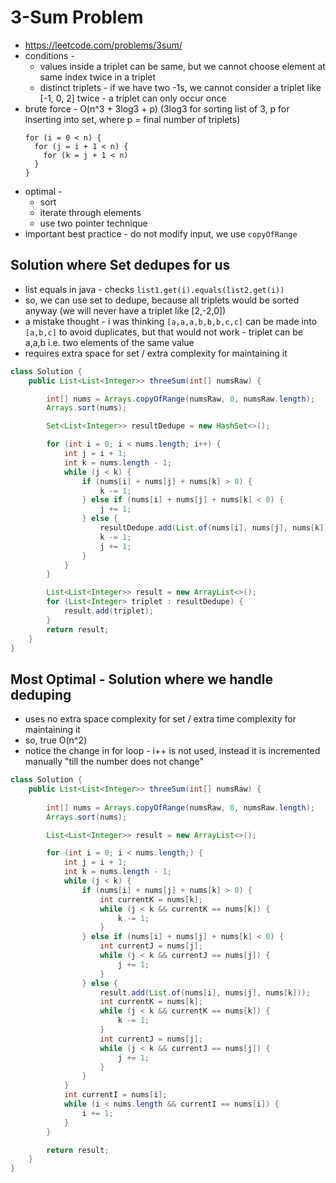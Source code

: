 # 3-Sum Problem

- https://leetcode.com/problems/3sum/
- conditions - 
  - values inside a triplet can be same, but we cannot choose element at same index twice in a triplet
  - distinct triplets - if we have two -1s, we cannot consider a triplet like [-1, 0, 2] twice - a triplet can only occur once
- brute force - O(n^3 + 3log3 + p) (3log3 for sorting list of 3, p for inserting into set, where p = final number of triplets)
  ```
  for (i = 0 < n) {
    for (j = i + 1 < n) {
      for (k = j + 1 < n)
    }
  }
  ```
- optimal -
  - sort
  - iterate through elements
  - use two pointer technique
- important best practice - do not modify input, we use `copyOfRange`

## Solution where Set dedupes for us

- list equals in java - checks `list1.get(i).equals(list2.get(i))`
- so, we can use set to dedupe, because all triplets would be sorted anyway (we will never have a triplet like [2,-2,0])
- a mistake thought - i was thinking `[a,a,a,b,b,b,c,c]` can be made into `[a,b,c]` to avoid duplicates, but that would not work - triplet can be a,a,b i.e. two elements of the same value
- requires extra space for set / extra complexity for maintaining it

```java
class Solution {
    public List<List<Integer>> threeSum(int[] numsRaw) {

        int[] nums = Arrays.copyOfRange(numsRaw, 0, numsRaw.length);
        Arrays.sort(nums);

        Set<List<Integer>> resultDedupe = new HashSet<>();

        for (int i = 0; i < nums.length; i++) {
            int j = i + 1;
            int k = nums.length - 1;
            while (j < k) {
                if (nums[i] + nums[j] + nums[k] > 0) {
                    k -= 1;
                } else if (nums[i] + nums[j] + nums[k] < 0) {
                    j += 1;
                } else {
                    resultDedupe.add(List.of(nums[i], nums[j], nums[k]));
                    k -= 1;
                    j += 1;
                }
            }
        }

        List<List<Integer>> result = new ArrayList<>();
        for (List<Integer> triplet : resultDedupe) {
            result.add(triplet);
        }
        return result;
    }
}
```

## Most Optimal - Solution where we handle deduping

- uses no extra space complexity for set / extra time complexity for maintaining it
- so, true O(n^2)
- notice the change in for loop - i++ is not used, instead it is incremented manually "till the number does not change"

```java
class Solution {
    public List<List<Integer>> threeSum(int[] numsRaw) {
        
        int[] nums = Arrays.copyOfRange(numsRaw, 0, numsRaw.length);
        Arrays.sort(nums);

        List<List<Integer>> result = new ArrayList<>();

        for (int i = 0; i < nums.length;) {
            int j = i + 1;
            int k = nums.length - 1;
            while (j < k) {
                if (nums[i] + nums[j] + nums[k] > 0) {
                    int currentK = nums[k];
                    while (j < k && currentK == nums[k]) {
                        k -= 1;
                    }
                } else if (nums[i] + nums[j] + nums[k] < 0) {
                    int currentJ = nums[j];
                    while (j < k && currentJ == nums[j]) {
                        j += 1;
                    }
                } else {
                    result.add(List.of(nums[i], nums[j], nums[k]));
                    int currentK = nums[k];
                    while (j < k && currentK == nums[k]) {
                        k -= 1;
                    }
                    int currentJ = nums[j];
                    while (j < k && currentJ == nums[j]) {
                        j += 1;
                    }
                }
            }
            int currentI = nums[i];
            while (i < nums.length && currentI == nums[i]) {
                i += 1;
            }
        }

        return result;
    }
}
```
